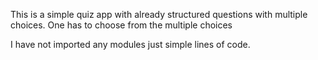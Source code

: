This is a simple quiz app with already structured questions with multiple choices.
One has to choose from the multiple choices

I have not imported any modules just simple lines of code.